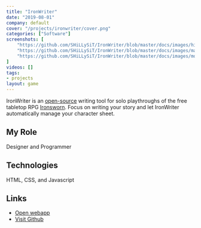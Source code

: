 ```yaml
---
title: "IronWriter"
date: "2019-08-01"
company: default
cover: "/projects/ironwriter/cover.png"
categories: ["Software"]
screenshots: [
    "https://github.com/SHiLLySiT/IronWriter/blob/master/docs/images/history.gif?raw=true",
    "https://github.com/SHiLLySiT/IronWriter/blob/master/docs/images/markup.gif?raw=true",
    "https://github.com/SHiLLySiT/IronWriter/blob/master/docs/images/mode-toggle.gif?raw=true",
]
videos: []
tags:
- projects
layout: game
---
```


IronWriter is an [open-source](https://github.com/SHiLLySiT/IronWriter) writing tool for solo playthroughs of the free tabletop RPG [Ironsworn](https://ironswornrpg.com). Focus on writing your story and let IronWriter automatically manage your character sheet.

## My Role
Designer and Programmer

## Technologies
HTML, CSS, and Javascript

## Links
* [Open webapp](https://alexlarioza.com/IronWriter)
* [Visit Github](https://github.com/SHiLLySiT/IronWriter)